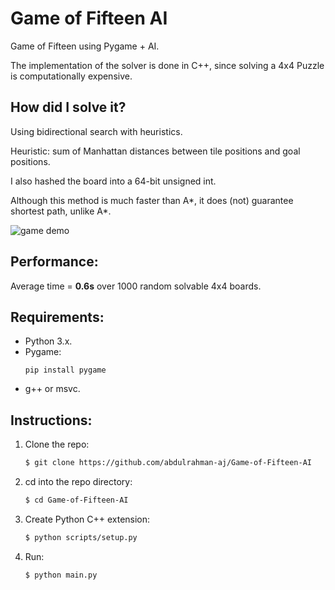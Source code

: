 # Game of Fifteen AI
Game of Fifteen using Pygame + AI.

The implementation of the solver is done in C++, since solving a 4x4 Puzzle is computationally expensive.

## How did I solve it?
Using bidirectional search with heuristics.

Heuristic: sum of Manhattan distances between tile positions and goal positions.

I also hashed the board into a 64-bit unsigned int.

Although this method is much faster than A*, it does (not) guarantee shortest path, unlike A*.

<img src="https://i.imgur.com/67V1jLX.gif" alt="game demo">

## Performance:
Average time = <b>0.6s</b> over 1000 random solvable 4x4 boards.

## Requirements:
- Python 3.x.
- Pygame: 
    ```
    pip install pygame
    ```
- g++ or msvc.

## Instructions:
1. Clone the repo:
    ```bash
    $ git clone https://github.com/abdulrahman-aj/Game-of-Fifteen-AI
    ``` 
2. cd into the repo directory:
    ```bash
    $ cd Game-of-Fifteen-AI
    ```
3. Create Python C++ extension: 
    ```bash
    $ python scripts/setup.py
    ```
4. Run:
    ```bash
    $ python main.py
    ```
